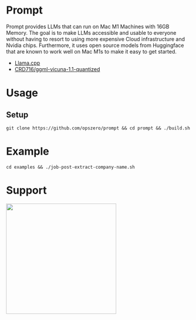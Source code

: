 # Prompt

Prompt provides LLMs that can run on Mac M1 Machines with 16GB Memory. The goal
is to make LLMs accessible and usable to everyone without having to resort to
using more expensive Cloud infrastructure and Nvidia chips. Furthermore, it
uses open source models from Huggingface that are known to work well on Mac M1s
to make it easy to get started.

- [Llama.cpp](https://github.com/ggerganov/llama.cpp)
- [CRD716/ggml-vicuna-1.1-quantized](https://huggingface.co/CRD716/ggml-vicuna-1.1-quantized)

# Usage

## Setup

```
git clone https://github.com/opszero/prompt && cd prompt && ./build.sh
```

# Example

```
cd examples && ./job-post-extract-company-name.sh
```

# Support

<a href="https://www.opszero.com"><img src="https://media.opszero.com/insights/brands/logo/2023/04/26/02/04/12/opsZero_logo.svg" width="300px"/></a>
